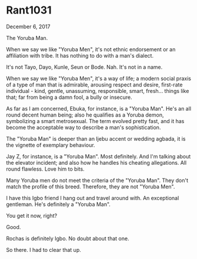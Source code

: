 # Rant1031


December 6, 2017

The Yoruba Man.

When we say we like "Yoruba Men", it's not ethnic endorsement or an affiliation with tribe. It has nothing to do with a man's dialect.

It's not Tayo, Dayo, Kunle, Seun or Bode. Nah. It's not in a name.

When we say we like "Yoruba Men", it's a way of life; a modern social praxis of a type of man that is admirable, arousing respect and desire, first-rate individual - kind, gentle, unassuming, responsible, smart, fresh... things like that; far from being a damn fool, a bully or insecure.

As far as I am concerned, Ebuka, for instance, is a "Yoruba Man". He's an all round decent human being; also he qualifies as a Yoruba demon, symbolizing a smart metrosexual. The term evolved pretty fast, and it has become the acceptable way to describe a man's sophistication. 

The "Yoruba Man" is deeper than an Ijebu accent or wedding agbada, it is the vignette of exemplary behaviour. 

Jay Z, for instance, is a "Yoruba Man". Most definitely. And I'm talking about the elevator incident; and also how he handles his cheating allegations. All round flawless. Love him to bits.

Many Yoruba men do not meet the criteria of the "Yoruba Man". They don't match the profile of this breed. Therefore, they are not "Yoruba Men".

I have this Igbo friend I hang out and travel around with. An exceptional gentleman. He's definitely a "Yoruba Man".

You get it now, right?

Good.

Rochas is definitely Igbo. No doubt about that one.

So there. I had to clear that up.